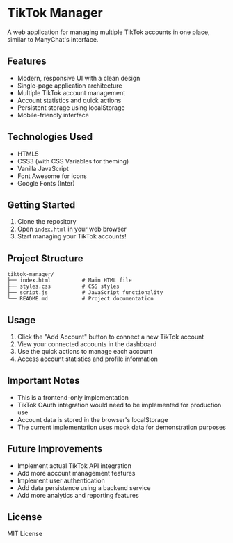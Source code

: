 # TikTok Manager

A web application for managing multiple TikTok accounts in one place, similar to ManyChat's interface.

## Features

- Modern, responsive UI with a clean design
- Single-page application architecture
- Multiple TikTok account management
- Account statistics and quick actions
- Persistent storage using localStorage
- Mobile-friendly interface

## Technologies Used

- HTML5
- CSS3 (with CSS Variables for theming)
- Vanilla JavaScript
- Font Awesome for icons
- Google Fonts (Inter)

## Getting Started

1. Clone the repository
2. Open `index.html` in your web browser
3. Start managing your TikTok accounts!

## Project Structure

```
tiktok-manager/
├── index.html          # Main HTML file
├── styles.css          # CSS styles
├── script.js           # JavaScript functionality
└── README.md           # Project documentation
```

## Usage

1. Click the "Add Account" button to connect a new TikTok account
2. View your connected accounts in the dashboard
3. Use the quick actions to manage each account
4. Access account statistics and profile information

## Important Notes

- This is a frontend-only implementation
- TikTok OAuth integration would need to be implemented for production use
- Account data is stored in the browser's localStorage
- The current implementation uses mock data for demonstration purposes

## Future Improvements

- Implement actual TikTok API integration
- Add more account management features
- Implement user authentication
- Add data persistence using a backend service
- Add more analytics and reporting features

## License

MIT License 